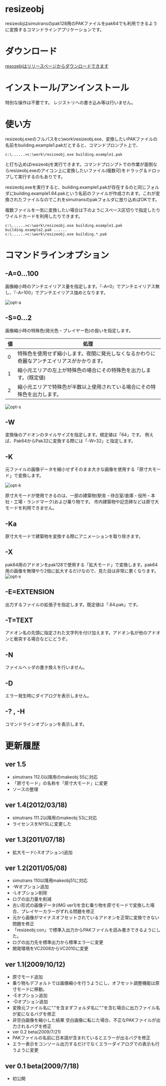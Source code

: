 
# resizeobj
resizeobjはsimutransのpak128用のPAKファイルをpak64でも利用できるように変換するコマンドラインアプリケーションです。

# ダウンロード

[resozebjはリリースページからダウンロードできます](https://github.com/wa-st/resizeobj/releases)

# インストール/アンインストール

特別な操作は不要です。
レジストリへの書き込み等は行いません。

# 使い方
resizeobj.exeのフルパスをc:\work\resizeobj.exe、変換したいPAKファイルの名前をbuilding.example1.pakだとすると、コマンドプロンプト上で、

```
c:\......>c:\work\resizeobj.exe building.example1.pak
```

と打ち込めばresizeobjを実行できます。コマンドプロンプトでの作業が面倒ならresizeobj.exeのアイコン上に変換したいファイル(複数可)をドラッグ＆ドロップして実行するのもありです。

resizeobj.exeを実行すると、building.example1.pakが存在するのと同じフォルダにbuilding.example1.64.pakという名前のファイルが作成されます。これが変換されたファイルなのでこれをsimutransのpakフォルダに放り込めばOKです。

複数ファイルを一気に変換したい場合は下のようにスペース区切りで指定したりワイルドカードを利用したりできます。

```
c:\......>c:\work\resizeobj.exe building.example1.pak building.example2.pak ......
c:\......>c:\work\resizeobj.exe building.*.pak
```

# コマンドラインオプション

## -A=0...100
画像縮小時のアンチエイリアス量を指定します。『-A=0』でアンチエイリアス無し、『-A=100』でアンチエイリアス強めとなります。

![opt-a](./opt-a.png)

## -S=0...2
画像縮小時の特殊色(発光色・プレイヤー色)の扱いを指定します。

|値|処理|
|---|---|
|0|特殊色を使用せず縮小します。夜間に発光しなくなるかわりに奇麗なアンチエイリアスがかかります。|
|1|縮小元エリアの左上が特殊色の場合にその特殊色を出力します。(既定値)|
|2|縮小元エリアで特殊色が半数以上使用されている場合にその特殊色を出力します。|

![opt-s](./opt-s.png)

## -W
変換後のアドオンのタイルサイズを指定します。規定値は「64」です。
例えば、Pak64からPak32に変換する際には「-W=32」と指定します。

## -K
元ファイルの画像データを縮小せずそのまま大きな画像を使用する「原寸大モード」で変換します。

![opt-k](./opt-k.png)

原寸大モードが使用できるのは、一部の建築物(駅舎・待合室/倉庫・役所・本社・工場・ランドマーク)および乗り物です。 市内建築物や記念碑などは原寸大モードを利用できません。

## -Ka
原寸大モードで建築物を変換する際にアニメーションを取り除きます。

## -X
pak64用のアドオンをpak128で使用する「拡大モード」で変換します。pak64用の画像を無理やり2倍に拡大するだけなので、見た目は非常に悪くなります。
![opt-x](./opt-x.png)

## -E=EXTENSION
出力するファイルの拡張子を指定します。既定値は「.64.pak」です。

## -T=TEXT
アドオン名の先頭に指定された文字列を付け加えます。アドオン名が他のアドオンと衝突する場合などにどうぞ。

## -N
ファイルヘッダの書き換えを行いません。

## -D
エラー発生時にダイアログを表示しません。

## -? , -H
コマンドラインオプションを表示します。

# 更新履歴

## ver 1.5
- simutrans 112.0以降用のmakeobj 55に対応
- 「原寸モード」の名称を「原寸大モード」に変更
- ソースの整理

## ver 1.4(2012/03/18)
- simutrans 111.2以降用のmakeobj 53に対応
- ライセンスをNYSLに変更した

## ver 1.3(2011/07/18)
- 拡大モード(-Xオプション)追加

## ver 1.2(2011/05/08)
- simutrans 110以降用makeobj51に対応
- -Wオプション追加
- -Lオプション削除
- ログの出力量を削減
- 古い形式の画像データ(IMG ver1)を含む乗り物を原寸モードで変換した場合、プレイヤーカラーがずれる問題を修正
- 元から画像がマイナスオフセットされているアドオンを正常に変換できない問題を修正
- 「resizeobj con」で標準入出力からPAKファイルを読み書きできるようにした。
- ログの出力先を標準出力から標準エラーに変更
- 開発環境をVC2008からVC2010に変更

## ver 1.1(2009/10/12)
- 原寸モード追加
- 乗り物もデフォルトでは画像縮小を行うようにし、オフセット調整機能は原寸モードに移動。
- -Eオプション追加
- -Dオプション追加
- 変換元ファイル名に"."を含まずフォルダ名に"."を含む場合に出力ファイル名が変になるバグを修正
- 非空白画像を縮小した結果 空白画像に転じた場合、不正なPAKファイルが出力されるバグを修正
- ver 0.2 beta(2009/7/21)
- PAKファイルの名前に日本語が含まれているとエラーが出るバグを修正
- エラー表示をコンソール出力するだけでなくエラーダイアログでの表示も行うように変更

## ver 0.1 beta(2009/7/18)
- 初公開
